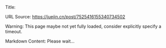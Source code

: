 Title: 

URL Source: https://juejin.cn/post/7525416155340734502

Warning: This page maybe not yet fully loaded, consider explicitly specify a timeout.

Markdown Content:
Please wait...

